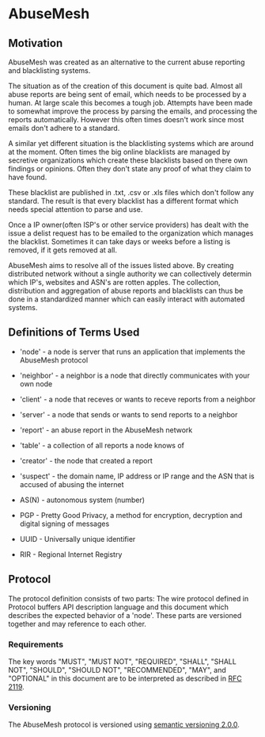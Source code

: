 # AbuseMesh

## Motivation
AbuseMesh was created as an alternative to the current abuse reporting and blacklisting systems.

The situation as of the creation of this document is quite bad. Almost all abuse reports are being sent of email, which needs to be processed by a human. At large scale this becomes a tough job. Attempts have been made to somewhat improve the process by parsing the emails, and processing the reports automatically. However this often times doesn't work since most emails don't adhere to a standard.

A similar yet different situation is the blacklisting systems which are around at the moment. Often times the big online blacklists are managed by secretive organizations which create these blacklists based on there own findings or opinions. Often they don't state any proof of what they claim to have found.

These blacklist are published in .txt, .csv or .xls files which don't follow any standard. The result is that every blacklist has a different format which needs special attention to parse and use.

Once a IP owner(often ISP's or other service providers) has dealt with the issue a delist request has to be emailed to the organization which manages the blacklist. Sometimes it can take days or weeks before a listing is removed, if it gets removed at all.

AbuseMesh aims to resolve all of the issues listed above. By creating distributed network without a single authority we can collectively determin which IP's, websites and ASN's are rotten apples. The collection, distribution and aggregation of abuse reports and blacklists can thus be done in a standardized manner which can easily interact with automated systems.

## Definitions of Terms Used

* 'node' - a node is server that runs an application that implements the AbuseMesh protocol
* 'neighbor' - a neighbor is a node that directly communicates with your own node
* 'client' - a node that receves or wants to receve reports from a neighbor
* 'server' - a node that sends or wants to send reports to a neighbor
* 'report' - an abuse report in the AbuseMesh network
* 'table' - a collection of all reports a node knows of
* 'creator' - the node that created a report
* 'suspect' - the domain name, IP address or IP range and the ASN that is accused of abusing the internet  

* AS(N) - autonomous system (number)
* PGP - Pretty Good Privacy, a method for encryption, decryption and digital signing of messages
* UUID - Universally unique identifier
* RIR - Regional Internet Registry

## Protocol

The protocol definition consists of two parts: The wire protocol defined in Protocol buffers API description language and this document which describes the expected behavior of a 'node'. These parts are versioned together and may reference to each other.

### Requirements

The key words "MUST", "MUST NOT", "REQUIRED", "SHALL", "SHALL NOT", "SHOULD", "SHOULD NOT", "RECOMMENDED",  "MAY", and "OPTIONAL" in this document are to be interpreted as described in [RFC 2119](https://tools.ietf.org/html/rfc2119).

### Versioning

The AbuseMesh protocol is versioned using [semantic versioning 2.0.0](https://semver.org/spec/v2.0.0.html).

